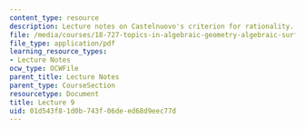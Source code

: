 ```yaml
---
content_type: resource
description: Lecture notes on Castelnuovo's criterion for rationality.
file: /media/courses/18-727-topics-in-algebraic-geometry-algebraic-surfaces-spring-2008/01d543f81d0b743f06deed68d9eec77d_lect9.pdf
file_type: application/pdf
learning_resource_types:
- Lecture Notes
ocw_type: OCWFile
parent_title: Lecture Notes
parent_type: CourseSection
resourcetype: Document
title: Lecture 9
uid: 01d543f8-1d0b-743f-06de-ed68d9eec77d
---
```

